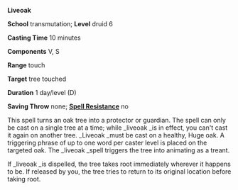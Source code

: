  **Liveoak**

**School** transmutation; **Level** druid 6

**Casting Time** 10 minutes

**Components** V, S

**Range** touch

**Target** tree touched

**Duration** 1 day/level (D)

**Saving Throw** none; **[Spell Resistance](../glossary.html#_spell-resistance)** no

This spell turns an oak tree into a protector or guardian. The spell can only be cast on a single tree at a time; while _liveoak _is in effect, you can't cast it again on another tree. _Liveoak _must be cast on a healthy, Huge oak. A triggering phrase of up to one word per caster level is placed on the targeted oak. The _liveoak _spell triggers the tree into animating as a treant.

If _liveoak _is dispelled, the tree takes root immediately wherever it happens to be. If released by you, the tree tries to return to its original location before taking root.

